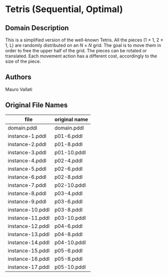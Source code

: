 # Tetris (Sequential, Optimal)

## Domain Description

This is a simplified version of the well-known Tetris.
All the pieces (1 × 1, 2 × 1, L) are randomly distributed on an *N* × *N* grid.
The goal is to move them in order to free the upper half of the grid.
The pieces can be rotated or translated.
Each movement action has a different cost, accordingly to the size of the piece.

## Authors

Mauro Vallati

## Original File Names

| file             | original name |
|------------------|---------------|
| domain.pddl      | domain.pddl   |
| instance-1.pddl  | p01-6.pddl    |
| instance-2.pddl  | p01-8.pddl    |
| instance-3.pddl  | p01-10.pddl   |
| instance-4.pddl  | p02-4.pddl    |
| instance-5.pddl  | p02-6.pddl    |
| instance-6.pddl  | p02-8.pddl    |
| instance-7.pddl  | p02-10.pddl   |
| instance-8.pddl  | p03-4.pddl    |
| instance-9.pddl  | p03-6.pddl    |
| instance-10.pddl | p03-8.pddl    |
| instance-11.pddl | p03-10.pddl   |
| instance-12.pddl | p04-6.pddl    |
| instance-13.pddl | p04-8.pddl    |
| instance-14.pddl | p04-10.pddl   |
| instance-15.pddl | p05-6.pddl    |
| instance-16.pddl | p05-8.pddl    |
| instance-17.pddl | p05-10.pddl   |
